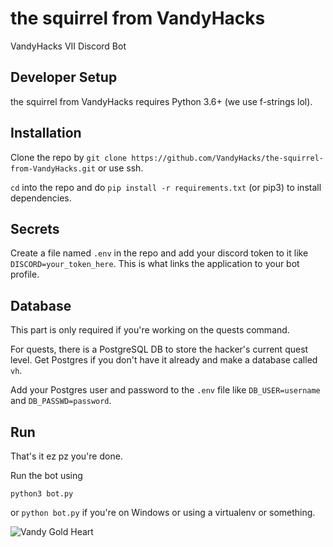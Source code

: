 # the squirrel from VandyHacks
VandyHacks VII Discord Bot

## Developer Setup

the squirrel from VandyHacks requires Python 3.6+ (we use f-strings lol).

## Installation

Clone the repo by 
`git clone https://github.com/VandyHacks/the-squirrel-from-VandyHacks.git` or use ssh.

`cd` into the repo and do `pip install -r requirements.txt` (or pip3) to install dependencies.

## Secrets
Create a file named `.env` in the repo and add your discord token to it like `DISCORD=your_token_here`.
This is what links the application to your bot profile.

## Database
This part is only required if you're working on the quests command.

For quests, there is a PostgreSQL DB to store the hacker's current quest level.
Get Postgres if you don't have it already and make a database called `vh`.

Add your Postgres user and password to the `.env` file like `DB_USER=username` and `DB_PASSWD=password`.

## Run

That's it ez pz you're done.

Run the bot using 

```commandline
python3 bot.py
```
or `python bot.py` if you're on Windows or using a virtualenv or something.

![Vandy Gold Heart](https://cdn.discordapp.com/attachments/424321814702063647/750174332982001746/gold_heart.png)
